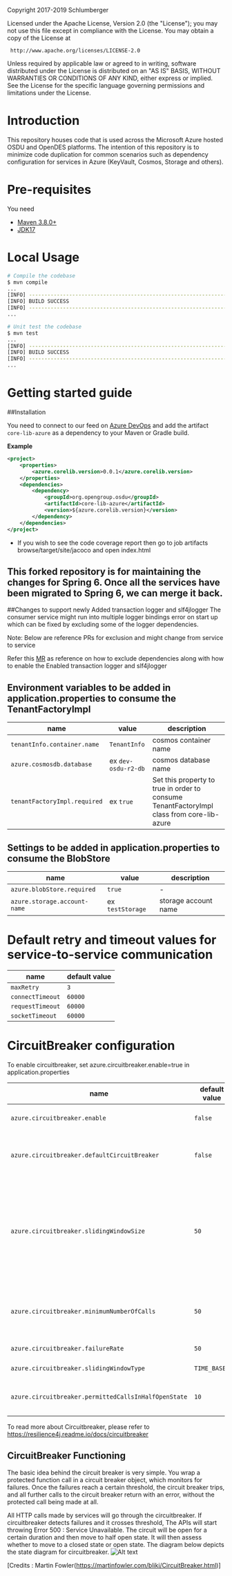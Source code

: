 Copyright 2017-2019 Schlumberger

Licensed under the Apache License, Version 2.0 (the "License");
you may not use this file except in compliance with the License.
You may obtain a copy of the License at

     http://www.apache.org/licenses/LICENSE-2.0

Unless required by applicable law or agreed to in writing, software
distributed under the License is distributed on an "AS IS" BASIS,
WITHOUT WARRANTIES OR CONDITIONS OF ANY KIND, either express or implied.
See the License for the specific language governing permissions and
limitations under the License.

# Introduction

This repository houses code that is used across the Microsoft Azure hosted OSDU and OpenDES platforms. The intention of this repository is to minimize code duplication for common scenarios such as dependency configuration for services in Azure (KeyVault, Cosmos, Storage and others).
 
# Pre-requisites

You need

- [Maven 3.8.0+](https://maven.apache.org/download.cgi)
- [JDK17](https://adoptopenjdk.net/)

# Local Usage

```bash
# Compile the codebase
$ mvn compile
...
[INFO] ------------------------------------------------------------------------
[INFO] BUILD SUCCESS
[INFO] ------------------------------------------------------------------------
...

# Unit test the codebase
$ mvn test
...
[INFO] ------------------------------------------------------------------------
[INFO] BUILD SUCCESS
[INFO] ------------------------------------------------------------------------
...
```

# Getting started guide

##Installation

You need to connect to our feed on [Azure DevOps](https://slb-swt.visualstudio.com/data-at-rest/ProdOps%20-%20Production%20Engineer/_packaging?feed=slb-dps&_a=feed) and add the artifact `core-lib-azure` as a dependency to your Maven or Gradle build.

**Example**

```xml
<project>
    <properties>
        <azure.corelib.version>0.0.1</azure.corelib.version>
    </properties>
    <dependencies>
        <dependency>
            <groupId>org.opengroup.osdu</groupId>
            <artifactId>core-lib-azure</artifactId>
            <version>${azure.corelib.version}</version>
        </dependency>
    </dependencies>
</project>
```
- If you wish to see the code coverage report then go to job artifacts browse/target/site/jacoco and open index.html

## This forked repository is for maintaining the changes for Spring 6. Once all the services have been migrated to Spring 6, we can merge it back.

##Changes to support newly Added transaction logger and slf4jlogger
The consumer service might run into multiple logger bindings error on start up
which can be fixed by excluding some of the logger dependencies.

Note: Below are reference PRs for exclusion and might change from service to service

Refer this [MR](https://community.opengroup.org/osdu/platform/security-and-compliance/entitlements-azure/-/merge_requests/13) as reference on how to exclude dependencies along with how to enable the 
Enabled transaction logger and slf4jlogger

## Environment variables to be added in application.properties to consume the TenantFactoryImpl
| name | value | description |
| ---  | ---   | ---         |
| `tenantInfo.container.name` | `TenantInfo` | cosmos container name |
| `azure.cosmosdb.database` | ex `dev-osdu-r2-db` | cosmos database name |
| `tenantFactoryImpl.required` | ex `true` | Set this property to true in order to consume TenantFactoryImpl class from core-lib-azure |

## Settings to be added in application.properties to consume the BlobStore
| name | value | description |
| ---  | ---   | ---         |
| `azure.blobStore.required` | `true` | - |
| `azure.storage.account-name` | ex `testStorage` | storage account name |

# Default retry and timeout values for service-to-service communication
| name | default value |
| ---  | ---   | 
| `maxRetry` | `3` |
| `connectTimeout` | `60000` |
| `requestTimeout` | `60000` |
| `socketTimeout` | `60000` |

# CircuitBreaker configuration 
To enable circuitbreaker, set azure.circuitbreaker.enable=true in application.properties

| name | default value | description |
| ---  | ---           | ---         |   
| `azure.circuitbreaker.enable` | `false` | To enable circuitbreaker in your service |
| `azure.circuitbreaker.defaultCircuitBreaker` | `false` | True if you wish to use default circuitbreaker values set by resilience4j
| `azure.circuitbreaker.slidingWindowSize` | `50` | For COUNT_BASED, it's the number of calls to consider to calculate failure rate, for TIME_BASED, it's the number of seconds to consider to calculate failure rate.|
| `azure.circuitbreaker.minimumNumberOfCalls` | `50` | Minimum number of calls in the slidingWindowSize to consider calculating failure rate. |
| `azure.circuitbreaker.failureRate` | `50` | Failure threshold rate |
| `azure.circuitbreaker.slidingWindowType` | `TIME_BASED` | TIME_BASED or COUNT_BASED |
| `azure.circuitbreaker.permittedCallsInHalfOpenState` | `10` | Number of calls in Half Open State to decide the next state.|

To read more about Circuitbreaker, please refer to https://resilience4j.readme.io/docs/circuitbreaker

## CircuitBreaker Functioning
The basic idea behind the circuit breaker is very simple. You wrap a protected function call in a circuit breaker object, which monitors for failures. Once the failures reach a certain threshold, the circuit breaker trips, and all further calls to the circuit breaker return with an error, without the protected call being made at all.

All HTTP calls made by services will go through the circuitbreaker. If circuitbreaker detects failures and it crosses threshold, The APIs will start throwing Error 500 : Service Unavailable. The circuit will be open for a certain duration and then move to half open state. It will then assess whether to move to a closed state or open state. The diagram below depicts the state diagram for circuitbreaker.
![Alt text](docs/circuitbreakerstatediagram.png "Circuitbreaker State Diagram")


[Credits : Martin Fowler(https://martinfowler.com/bliki/CircuitBreaker.html)]


